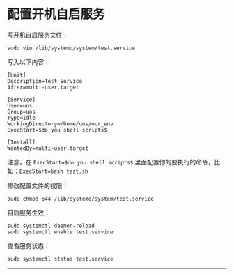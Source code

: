 # 配置开机自启服务

写开机自启服务文件：

```shell
sudo vim /lib/systemd/system/test.service
```

写入以下内容：

```shell
[Unit]
Description=Test Service
After=multi-user.target

[Service]
User=uos
Group=uos
Type=idle
WorkingDirectory=/home/uos/ocr_env
ExecStart=$do you shell scripts$

[Install]
WantedBy=multi-user.target
```

注意，在 `ExecStart=$do you shell scripts$` 里面配置你的要执行的命令，比如：`ExecStart=bash test.sh`

修改配置文件的权限：

```shell
sudo chmod 644 /lib/systemd/system/test.service
```

自启服务生效：

```shell
sudo systemctl daemon-reload
sudo systemctl enable test.service
```

查看服务状态：

```shell
sudo systemctl status test.service
```

--------------------------------
